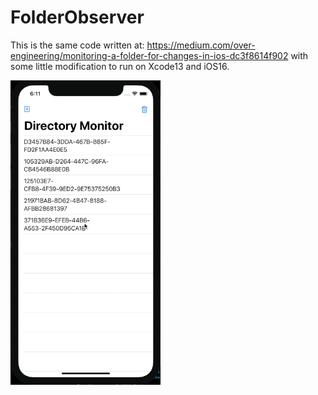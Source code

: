 # FolderObserver

This is the same code written at: https://medium.com/over-engineering/monitoring-a-folder-for-changes-in-ios-dc3f8614f902
with some little modification to run on Xcode13 and iOS16.

![AppScreenshot](folder.gif)
